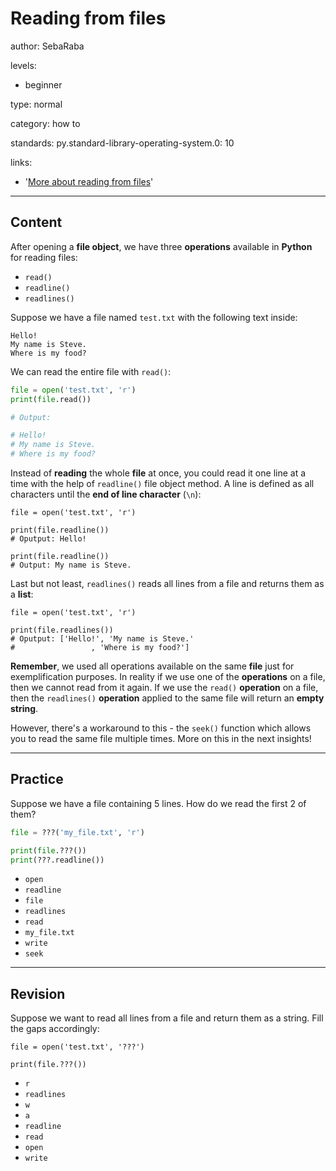 # Reading from files
author: SebaRaba

levels:

  - beginner

type: normal

category: how to

standards:
  py.standard-library-operating-system.0: 10

links:

  - '[More about reading from files](http://www.pythonforbeginners.com/files/reading-and-writing-files-in-python)'

---
## Content

After opening a **file object**, we have three **operations** available in **Python** for reading files:
- `read()`
- `readline()`
- `readlines()`

Suppose we have a file named `test.txt` with the following text inside:
```
Hello!
My name is Steve.
Where is my food?
```
We can read the entire file with `read()`:

```python
file = open('test.txt', 'r')
print(file.read())

# Output:

# Hello!
# My name is Steve.
# Where is my food?
```

Instead of **reading** the whole **file** at once, you could read it one line at a time with the help of `readline()` file object method. A line is defined as all characters until the **end of line character** (`\n`):

```
file = open('test.txt', 'r')

print(file.readline())
# Oputput: Hello!

print(file.readline())
# Output: My name is Steve.
```

Last but not least, `readlines()` reads all lines from a file and returns them as a **list**:

```
file = open('test.txt', 'r')

print(file.readlines())
# Oputput: ['Hello!', 'My name is Steve.'
#                 , 'Where is my food?']
```

**Remember**, we used all operations available on the same **file** just for exemplification purposes. In reality if we use one of the **operations** on a file, then we cannot read from it again. If we use the `read()` **operation** on a file, then the `readlines()` **operation** applied to the same file will return an **empty string**.

However, there's a workaround to this - the `seek()` function which allows you to read the same file multiple times. More on this in the next insights!

---
## Practice

Suppose we have a file containing 5 lines. How do we read the first 2 of them?
```python
file = ???('my_file.txt', 'r')

print(file.???())
print(???.readline())
```

* `open`
* `readline`
* `file`
* `readlines`
* `read`
* `my_file.txt`
* `write`
* `seek`

---
## Revision

Suppose we want to read all lines from a file and return them as a string. Fill the gaps accordingly:
```
file = open('test.txt', '???')

print(file.???())
```

* `r`
* `readlines`
* `w`
* `a`
* `readline`
* `read`
* `open`
* `write`